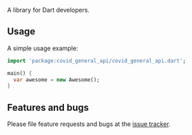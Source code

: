 A library for Dart developers.

## Usage

A simple usage example:

```dart
import 'package:covid_general_api/covid_general_api.dart';

main() {
  var awesome = new Awesome();
}
```

## Features and bugs

Please file feature requests and bugs at the [issue tracker][tracker].

[tracker]: http://example.com/issues/replaceme
